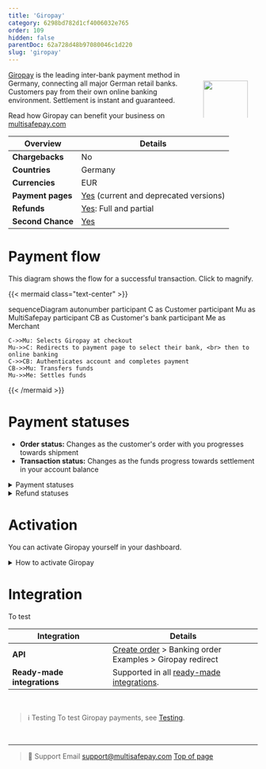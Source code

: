 ```yaml
---
title: 'Giropay'
category: 6298bd782d1cf4006032e765
order: 109
hidden: false
parentDoc: 62a728d48b97080046c1d220
slug: 'giropay'
---
```


<img src="https://raw.githubusercontent.com/MultiSafepay/docs/master/static/logo/Payment_methods/Giropay.svg" width="90" align="right" style="margin: 20px; max-height: 75px"/>

[Giropay](https://www.giropay.de/) is the leading inter-bank payment method in Germany, connecting all major German retail banks. Customers pay from their own online banking environment. Settlement is instant and guaranteed.

Read how Giropay can benefit your business on [multisafepay.com](https://www.multisafepay.com/solutions/payment-methods/giropay)

| Overview | Details |
|---|---|
| **Chargebacks**  | No  | 
| **Countries**  | Germany  | 
| **Currencies**  | EUR | 
| **Payment pages** | [Yes](/payment-pages/) (current and deprecated versions) |
| **Refunds** | [Yes](/refunds/): Full and partial |
| **Second Chance** | [Yes](/second-chance/) |

# Payment flow

This diagram shows the flow for a successful transaction. Click to magnify.

{{< mermaid class="text-center" >}}

sequenceDiagram
    autonumber
    participant C as Customer
    participant Mu as MultiSafepay
    participant CB as Customer's bank
    participant Me as Merchant

    C->>Mu: Selects Giropay at checkout
    Mu->>C: Redirects to payment page to select their bank, <br> then to online banking
    C->>CB: Authenticates account and completes payment
    CB->>Mu: Transfers funds 
    Mu->>Me: Settles funds

{{< /mermaid >}} 

# Payment statuses   

- **Order status:** Changes as the customer's order with you progresses towards shipment 
- **Transaction status:** Changes as the funds progress towards settlement in your account balance

<details id="payment-statuses">
<summary>Payment statuses</summary>
<br>

| Description | Order | Transaction |
|---|---|---|
| The customer has been redirected to their bank. | Initialized | Initialized |
| MultiSafepay has collected payment. | Completed | Completed |
| The customer cancelled the transaction. | Void   | Void   |
| The customer didn't complete payment within 10 minutes. | Expired | Expired |

</details>

<details id="refund-statuses">
<summary>Refund statuses</summary>
<br>

| Description | Order | Transaction |
|---|---|---|
| Refund initiated. | Initialized | Initialized |
| Refund complete. | Completed | Completed |

</details>

# Activation

You can activate Giropay yourself in your dashboard. 

<details id="how-to-activate-Giropay"> 
<summary>How to activate Giropay</summary>
<br>

1. Sign in to your [MultiSafepay dashboard](https://merchant.multisafepay.com).
2. Go to **Settings**. 
3. To enable the payment method for:
    - All sites, go to **Payment methods**.
    - A specific site, go to **Website settings**, and click the relevant site.
4. Select the checkbox for the relevant payment method, and then click **Save changes**.

> 💬  Support
> If the payment method isn't visible in your dashboard, email <integration@multisafepay.com> 

</details>

# Integration

To test 

| Integration | Details |
|---|---|
| **API** | [Create order](https://docs-api.multisafepay.com/reference/createorder) > Banking order <br> Examples > Giropay redirect  |
| **Ready-made integrations** | Supported in all [ready-made integrations](/integrations/ready-made/). |
<br>

> ℹ️ Testing
> To test Giropay payments, see [Testing](/testing/#banking-methods).
<br>

---

> 💬  Support
> Email <support@multisafepay.com>
[Top of page](#)
